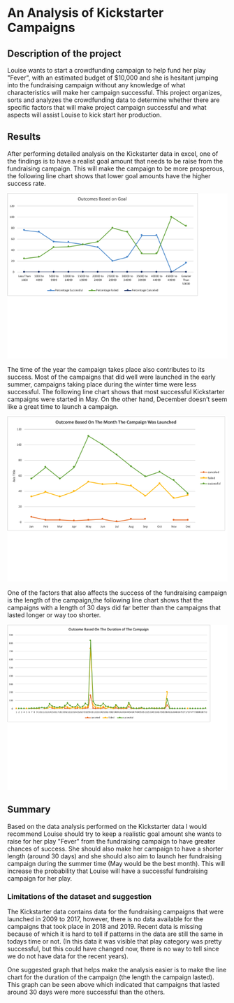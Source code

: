 
# An Analysis of Kickstarter Campaigns

## Description of the project

Louise wants to start a crowdfunding campaign to help fund her play "Fever", with an estimated budget of $10,000 and she is hesitant jumping into the fundraising campaign without any knowledge of what characteristics will make her campaign successful. This project organizes, sorts and analyzes the crowdfunding data to determine whether there are specific factors that will make project campaign successful and what aspects will assist Louise to kick start her production.



## Results






After performing detailed analysis on the Kickstarter data in excel, one of the findings is to have a realist goal amount that needs to be raise from the fundraising campaign. This will make the campaign to be more prosperous, the following line chart shows that lower goal amounts have the higher success rate.

![Line Chart Based On Goal Amount](./images/outcome_based_goal.png)

The time of the year the campaign takes place also contributes to its success. Most of the campaigns that did well were launched in the early summer, campaigns taking place during the winter time were less successful. The following line chart shows that most successful Kickstarter campaigns were started in May. On the other hand, December doesn’t seem like a great time to launch a campaign.


![Line Chart - outcome based on the launch date](./images/outcome_based_on_launch_date.png)


One of the factors that also affects the success of the fundraising campaign is the length of the campaign,the following line chart shows that the campaigns with a length of 30 days did far better than the campaigns that lasted longer or way too shorter. 


![Line Chart - outcome based on the launch date](/images/Outcome_based_duration.png)


## Summary 

Based on the data analysis performed on the Kickstarter data I would recommend Louise should try to keep a realistic goal amount she wants to raise for her play "Fever" from the fundraising campaign to have greater chances of success. She should also make her campaign to have a shorter length (around 30 days) and she should also aim to launch her fundraising campaign during the summer time (May would be the best month). This will increase the probability that Louise will have a successful fundraising campaign for her play. 


### Limitations of the dataset and suggestion

The Kickstarter data contains data for the fundraising campaigns that were launched in 2009 to 2017, however, there is no data available for the campaigns that took place in 2018 and 2019. Recent data is missing because of which it is hard to tell if patterns in the data are still the same in todays time or not. (In this data it was visible that play category was pretty successful, but this could have changed now, there is no way to tell since we do not have data for the recent years).

One suggested graph that helps make the analysis easier is to make the line chart for the duration of the campaign (the length the campaign lasted). This graph can be seen above which indicated that campaigns that lasted around 30 days were more successful than the others.

    
